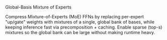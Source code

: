 Global-Basis Mixture of Experts

Compress Mixture-of-Experts (MoE) FFNs by replacing per-expert "up/gate" weights with mixtures of a single, global bank of bases, while keeping inference fast via precomposition + caching. Enable sparse (top-s) mixtures so the global bank can be large without making runtime heavy.